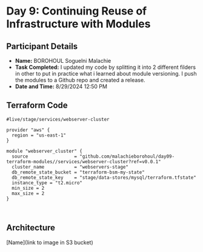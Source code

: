 # Day 9: Continuing Reuse of Infrastructure with Modules

## Participant Details

- **Name:** BOROHOUL Soguelni Malachie
- **Task Completed:** I updated my code by splitting it into 2 different filders in other to put in practice what i learned about module versioning. I push the modules to a Github repo and created a release.
- **Date and Time:** 8/29/2024 12:50 PM 

## Terraform Code 
```hcl
#live/stage/services/webserver-cluster

provider "aws" {
  region = "us-east-1"
}

module "webserver_cluster" {
  source                 = "github.com/malachieborohoul/day09-terraform-modules//services/webserver-cluster?ref=v0.0.1"
  cluster_name           = "webservers-stage"
  db_remote_state_bucket = "terraform-bsm-my-state"
  db_remote_state_key    = "stage/data-stores/mysql/terraform.tfstate"
  instance_type = "t2.micro"
  min_size = 2
  max_size = 2
}



```
## Architecture 
[Name](link to image in S3 bucket)

